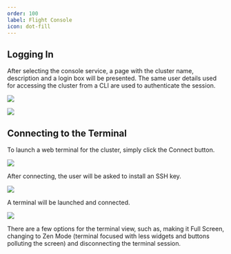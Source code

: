 ```yaml
---
order: 100
label: Flight Console
icon: dot-fill
---
```


## Logging In

After selecting the console service, a page with the cluster name, description and a login box will be presented. The same user details used for accessing the cluster from a CLI are used to authenticate the session.

![](/images/flight_web_console_login.png)

![](/images/flight_web_login.png)

## Connecting to the Terminal

To launch a web terminal for the cluster, simply click the Connect button.

![](/images/flight_web_console_connect.png)

After connecting, the user will be asked to install an SSH key.

![](/images/flight_web_console_key_request.png)

A terminal will be launched and connected.

![](/images/flight_web_console_terminal.png)

There are a few options for the terminal view, such as, making it Full Screen, changing to Zen Mode (terminal focused with less widgets and buttons polluting the screen) and disconnecting the terminal session.
